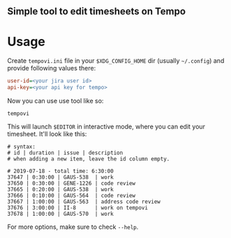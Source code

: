 Simple tool to edit timesheets on Tempo
---------------------------------------

# Usage

Create `tempovi.ini` file in your `$XDG_CONFIG_HOME` dir (usually `~/.config`)
and provide following values there:

```ini
user-id=<your jira user id>
api-key=<your api key for tempo>
```

Now you can use use tool like so:

```console
tempovi
```

This will launch `$EDITOR` in interactive mode, where you can edit your
timesheet. It'll look like this:

```
# syntax:
# id | duration | issue | description
# when adding a new item, leave the id column empty.

# 2019-07-18 - total time: 6:30:00
37647 | 0:30:00 | GAUS-538  | work
37650 | 0:30:00 | GENE-1226 | code review
37665 | 0:20:00 | GAUS-538  | work
37666 | 0:10:00 | GAUS-564  | code review
37667 | 1:00:00 | GAUS-563  | address code review
37676 | 3:00:00 | II-8      | work on tempovi
37678 | 1:00:00 | GAUS-570  | work
```

For more options, make sure to check `--help`.
